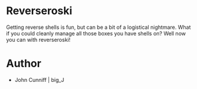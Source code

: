 # Reverseroski
Getting reverse shells is fun, but can be a bit of a logistical nightmare. What if you could cleanly manage all those boxes you have shells on? Well now you can with reverseroski!

# Author
- John Cunniff | big_J
